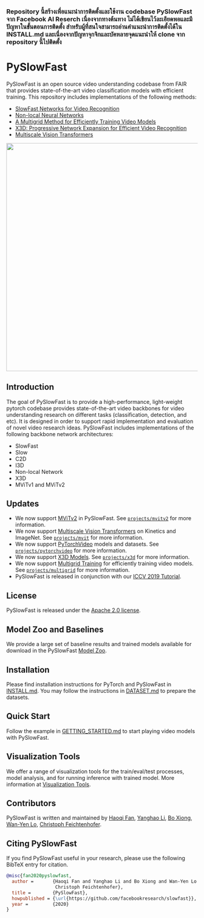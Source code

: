 ### Repository นี้สร้างเพื่อแนะนำการติดตั้งและใช้งาน codebase PySlowFast จาก Facebook AI Reserch เนื่องจากทางต้นทาง ไม่ได้เขียนไว้ละเอียดพอและมีปัญหาในขั้นตอนการติดตั้ง สำหรับผู้ที่สนใจสามารถอ่านคำแนะนำการติดตั้งได้ใน INSTALL.md  และเนื่องจากปัญหาจุกจิกและบัคหลายจุดแนะนำให้ clone จาก repository นี้ไปติดตั้ง

# PySlowFast

PySlowFast is an open source video understanding codebase from FAIR that provides state-of-the-art video classification models with efficient training. This repository includes implementations of the following methods:

- [SlowFast Networks for Video Recognition](https://arxiv.org/abs/1812.03982)
- [Non-local Neural Networks](https://arxiv.org/abs/1711.07971)
- [A Multigrid Method for Efficiently Training Video Models](https://arxiv.org/abs/1912.00998)
- [X3D: Progressive Network Expansion for Efficient Video Recognition](https://arxiv.org/abs/2004.04730)
- [Multiscale Vision Transformers](https://arxiv.org/abs/2104.11227.pdf)

<div align="center">
  <img src="demo/ava_demo.gif" width="600px"/>
</div>

## Introduction

The goal of PySlowFast is to provide a high-performance, light-weight pytorch codebase provides state-of-the-art video backbones for video understanding research on different tasks (classification, detection, and etc). It is designed in order to support rapid implementation and evaluation of novel video research ideas. PySlowFast includes implementations of the following backbone network architectures:

- SlowFast
- Slow
- C2D
- I3D
- Non-local Network
- X3D
- MViTv1 and MViTv2

## Updates
 - We now support [MViTv2](https://arxiv.org/abs/2104.11227.pdf) in PySlowFast. See [`projects/mvitv2`](./projects/mvitv2/README.md) for more information.
 - We now support [Multiscale Vision Transformers](https://arxiv.org/abs/2104.11227.pdf) on Kinetics and ImageNet. See [`projects/mvit`](./projects/mvit/README.md) for more information.
 - We now support [PyTorchVideo](https://github.com/facebookresearch/pytorchvideo) models and datasets. See [`projects/pytorchvideo`](./projects/pytorchvideo/README.md) for more information.
 - We now support [X3D Models](https://arxiv.org/abs/2004.04730). See [`projects/x3d`](./projects/x3d/README.md) for more information.
 - We now support [Multigrid Training](https://arxiv.org/abs/1912.00998) for efficiently training video models. See [`projects/multigrid`](./projects/multigrid/README.md) for more information.
 - PySlowFast is released in conjunction with our [ICCV 2019 Tutorial](https://alexander-kirillov.github.io/tutorials/visual-recognition-iccv19/).

## License

PySlowFast is released under the [Apache 2.0 license](LICENSE).

## Model Zoo and Baselines

We provide a large set of baseline results and trained models available for download in the PySlowFast [Model Zoo](MODEL_ZOO.md).

## Installation

Please find installation instructions for PyTorch and PySlowFast in [INSTALL.md](INSTALL.md). You may follow the instructions in [DATASET.md](slowfast/datasets/DATASET.md) to prepare the datasets.

## Quick Start

Follow the example in [GETTING_STARTED.md](GETTING_STARTED.md) to start playing video models with PySlowFast.

## Visualization Tools

We offer a range of visualization tools for the train/eval/test processes, model analysis, and for running inference with trained model.
More information at [Visualization Tools](VISUALIZATION_TOOLS.md).

## Contributors
PySlowFast is written and maintained by [Haoqi Fan](https://haoqifan.github.io/), [Yanghao Li](https://lyttonhao.github.io/), [Bo Xiong](https://www.cs.utexas.edu/~bxiong/), [Wan-Yen Lo](https://www.linkedin.com/in/wanyenlo/), [Christoph Feichtenhofer](https://feichtenhofer.github.io/).

## Citing PySlowFast
If you find PySlowFast useful in your research, please use the following BibTeX entry for citation.
```BibTeX
@misc{fan2020pyslowfast,
  author =       {Haoqi Fan and Yanghao Li and Bo Xiong and Wan-Yen Lo and
                  Christoph Feichtenhofer},
  title =        {PySlowFast},
  howpublished = {\url{https://github.com/facebookresearch/slowfast}},
  year =         {2020}
}
```
